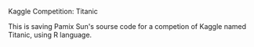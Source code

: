 Kaggle Competition: Titanic

This is saving Pamix Sun's sourse code for a competion of Kaggle named Titanic, using R language.
